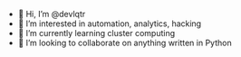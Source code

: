 - 👋 Hi, I’m @devlqtr
- 👀 I’m interested in automation, analytics, hacking
- 🌱 I’m currently learning cluster computing
- 💞️ I’m looking to collaborate on anything written in Python

<!---
devlqtr/devlqtr is a ✨ special ✨ repository because its `README.md` (this file) appears on your GitHub profile.
You can click the Preview link to take a look at your changes.
--->

